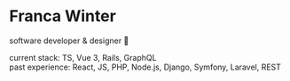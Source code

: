 # Franca Winter 

software developer & designer 👋

current stack: TS, Vue 3, Rails, GraphQL<br>
past experience: React, JS, PHP, Node.js, Django, Symfony, Laravel, REST
